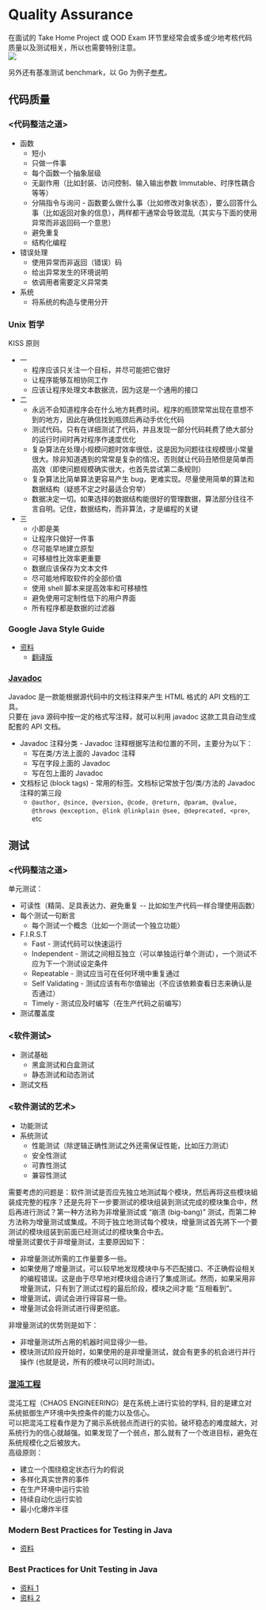 # Quality Assurance
在面试的 Take Home Project 或 OOD Exam 环节里经常会或多或少地考核代码质量以及测试相关，所以也需要特别注意。  
![](./tests.gif)  

另外还有基准测试 benchmark，以 Go 为例子[参考](https://geektutu.com/post/hpg-benchmark.html)。  

## 代码质量
### <代码整洁之道>
* 函数
  * 短小
  * 只做一件事
  * 每个函数一个抽象层级
  * 无副作用（比如封装、访问控制、输入输出参数 Immutable、时序性耦合等等）
  * 分隔指令与询问 - 函数要么做什么事（比如修改对象状态），要么回答什么事（比如返回对象的信息），两样都干通常会导致混乱（其实与下面的使用异常而非返回码一个意思）
  * 避免重复
  * 结构化编程
* 错误处理
  * 使用异常而非返回（错误）码
  * 给出异常发生的环境说明
  * 依调用者需要定义异常类
* 系统
  * 将系统的构造与使用分开

### Unix 哲学
KISS 原则  

* 一
  * 程序应该只关注一个目标，并尽可能把它做好
  * 让程序能够互相协同工作
  * 应该让程序处理文本数据流，因为这是一个通用的接口
* 二
  * 永远不会知道程序会在什么地方耗费时间。程序的瓶颈常常出现在意想不到的地方，因此在确信找到瓶颈后再动手优化代码
  * 测试代码。只有在详细测试了代码，并且发现一部分代码耗费了绝大部分的运行时间时再对程序作速度优化
  * 复杂算法在处理小规模问题时效率很低，这是因为问题往往规模很小常量很大。除非知道遇到的常常是复杂的情况，否则就让代码丑陋但是简单而高效（即使问题规模确实很大，也首先尝试第二条规则）
  * 复杂算法比简单算法更容易产生 bug，更难实现。尽量使用简单的算法和数据结构（疑惑不定之时最适合穷举）
  * 数据决定一切。如果选择的数据结构能很好的管理数据，算法部分往往不言自明。记住，数据结构，而非算法，才是编程的关键
* 三
  * 小即是美
  * 让程序只做好一件事
  * 尽可能早地建立原型
  * 可移植性比效率更重要
  * 数据应该保存为文本文件
  * 尽可能地榨取软件的全部价值
  * 使用 shell 脚本来提高效率和可移植性
  * 避免使用可定制性低下的用户界面
  * 所有程序都是数据的过滤器

### Google Java Style Guide
* [资料](https://google.github.io/styleguide/javaguide.html)
  * [翻译版](https://github.com/fantasticmao/google-java-style-guide-zh_cn)

### [Javadoc](https://www.cnblogs.com/linj7/p/14339381.html)
Javadoc 是一款能根据源代码中的文档注释来产生 HTML 格式的 API 文档的工具。  
只要在 java 源码中按一定的格式写注释，就可以利用 javadoc 这款工具自动生成配套的 API 文档。  

* Javadoc 注释分类 - Javadoc 注释根据写法和位置的不同，主要分为以下：
  * 写在类/方法上面的 Javadoc 注释
  * 写在字段上面的 Javadoc
  * 写在包上面的 Javadoc
* 文档标记 (block tags) - 常用的标签。文档标记常放于包/类/方法的 Javadoc 注释的第三段
  * `@author, @since, @version, @code, @return, @param, @value, @throws @exception, @link @linkplain @see, @deprecated, <pre>`, etc

## 测试
### <代码整洁之道>
单元测试：
* 可读性（精简、足具表达力、避免重复 -- 比如如生产代码一样合理使用函数）
* 每个测试一句断言
  * 每个测试一个概念（比如一个测试一个独立功能）
* F.I.R.S.T
  * Fast - 测试代码可以快速运行
  * Independent - 测试之间相互独立（可以单独运行单个测试），一个测试不应为下一个测试设定条件
  * Repeatable - 测试应当可在任何环境中重复通过
  * Self Validating - 测试应该有布尔值输出（不应该依赖查看日志来确认是否通过）
  * Timely - 测试应及时编写（在生产代码之前编写）
* 测试覆盖度

### <软件测试>
* 测试基础
  * 黑盒测试和白盒测试
  * 静态测试和动态测试
* 测试文档

### <软件测试的艺术>
* 功能测试
* 系统测试
  * 性能测试（除逻辑正确性测试之外还需保证性能，比如压力测试）
  * 安全性测试
  * 可靠性测试
  * 兼容性测试

需要考虑的问题是：软件测试是否应先独立地测試每个模块，然后再将这些模块組装成完整的程序？还是先将下一步要测试的模块组装到测试完成的模块集合中，然后再进行测试？第一种方法称为非增量测试或 “崩溃 (big-bang)” 测试，而第二种方法称为增量测试或集成。不同于独立地测试每个模块，增量测试首先將下一个要测试的模块组装到前面已经测试过的模块集合中去。  
增量测试要优于非增量测试，主要原因如下：
* 非增量测试所需的工作量要多一些。
* 如果使用了增量测试，可以较早地发现模块中与不匹配接口、不正确假设相关的编程错误。这是由于尽早地对模块组合进行了集成测试。然而，如果采用非增量测试，只有到了测试过程的最后阶段，模块之间才能 “互相看到”。
* 增量测试，调试会进行得容易一些。
* 增量测试会将测试进行得更彻底。

非增量测试的优势则是如下：
* 非增量测试所占用的机器时间显得少一些。
* 模块测试阶段开始时，如果使用的是非增量测试，就会有更多的机会进行并行操作 (也就是说，所有的模块可以同时测试)。

### [混沌工程](https://principlesofchaos.org/zh/)
混沌工程（CHAOS ENGINEERING）是在系统上进行实验的学科, 目的是建立对系统抵御生产环境中失控条件的能力以及信心。  
可以把混沌工程看作是为了揭示系统弱点而进行的实验。破坏稳态的难度越大，对系统行为的信心就越强。如果发现了一个弱点，那么就有了一个改进目标，避免在系统规模化之后被放大。  
高级原则：
* 建立一个围绕稳定状态行为的假说
* 多样化真实世界的事件
* 在生产环境中运行实验
* 持续自动化运行实验
* 最小化爆炸半径

### Modern Best Practices for Testing in Java
* [资料](https://phauer.com/2019/modern-best-practices-testing-java/)

### Best Practices for Unit Testing in Java
* [资料 1](https://www.developer.com/java/best-practices-unit-testing-java/)
* [资料 2](https://www.baeldung.com/java-unit-testing-best-practices)
